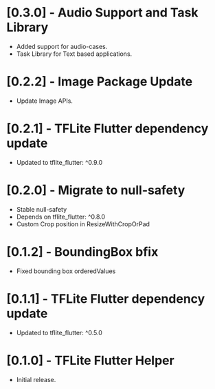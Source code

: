 # [0.3.0] - Audio Support and Task Library
* Added support for audio-cases.
* Task Library for Text based applications.

# [0.2.2] - Image Package Update
* Update Image APIs.

# [0.2.1] - TFLite Flutter dependency update

* Updated to tflite_flutter: ^0.9.0

# [0.2.0] - Migrate to null-safety
* Stable null-safety
* Depends on tflite_flutter: ^0.8.0
* Custom Crop position in ResizeWithCropOrPad

# [0.1.2] - BoundingBox bfix

* Fixed bounding box orderedValues

# [0.1.1] - TFLite Flutter dependency update

* Updated to tflite_flutter: ^0.5.0

# [0.1.0] - TFLite Flutter Helper

* Initial release.
